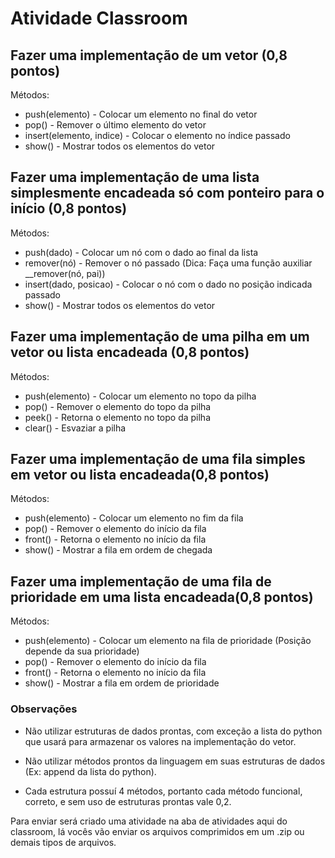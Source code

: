 # Atividade Classroom

## Fazer uma implementação de um vetor (0,8 pontos)

Métodos:

- push(elemento) - Colocar um elemento no final do vetor
- pop() - Remover o último elemento do vetor
- insert(elemento, indice) - Colocar o elemento no índice passado
- show() - Mostrar todos os elementos do vetor

## Fazer uma implementação de uma lista simplesmente encadeada só com ponteiro para o início (0,8 pontos)

Métodos:

- push(dado) - Colocar um nó com o dado ao final da lista
- remover(nó) - Remover o nó passado (Dica: Faça uma função auxiliar __remover(nó, pai))
- insert(dado, posicao) - Colocar o nó com o dado no posição indicada passado
- show() - Mostrar todos os elementos do vetor

## Fazer uma implementação de uma pilha em um vetor ou lista encadeada (0,8 pontos)

Métodos:

- push(elemento) - Colocar um elemento no topo da pilha
- pop() - Remover o elemento do topo da pilha
- peek() - Retorna o elemento no topo da pilha
- clear() - Esvaziar a pilha

## Fazer uma implementação de uma fila simples em vetor ou lista encadeada(0,8 pontos)

Métodos:

- push(elemento) - Colocar um elemento no fim da fila
- pop() - Remover o elemento do início da fila
- front() - Retorna o elemento no início da fila
- show() - Mostrar a fila em ordem de chegada

## Fazer uma implementação de uma fila de prioridade em uma lista encadeada(0,8 pontos)

Métodos:

- push(elemento) - Colocar um elemento na fila de prioridade (Posição depende da sua prioridade)
- pop() - Remover o elemento do início da fila
- front() - Retorna o elemento no início da fila
- show() - Mostrar a fila em ordem de prioridade

### Observações

- Não utilizar estruturas de dados prontas, com exceção a lista do python que usará para armazenar os valores na implementação do vetor.

- Não utilizar métodos prontos da linguagem em suas estruturas de dados (Ex: append da lista do python).

- Cada estrutura possuí 4 métodos, portanto cada método funcional, correto, e sem uso de estruturas prontas vale 0,2.

Para enviar será criado uma atividade na aba de atividades aqui do classroom, lá vocês vão enviar os arquivos comprimidos em um .zip ou demais tipos de arquivos.
